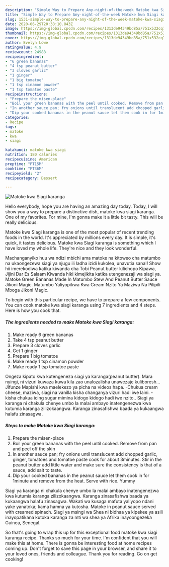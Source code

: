 ```yaml
---
description: "Simple Way to Prepare Any-night-of-the-week Matoke kwa Siagi karanga"
title: "Simple Way to Prepare Any-night-of-the-week Matoke kwa Siagi karanga"
slug: 1531-simple-way-to-prepare-any-night-of-the-week-matoke-kwa-siagi-karanga
date: 2020-06-29T20:38:10.843Z
image: https://img-global.cpcdn.com/recipes/1313de94349bd85a/751x532cq70/matoke-kwa-siagi-karanga-recipe-main-photo.jpg
thumbnail: https://img-global.cpcdn.com/recipes/1313de94349bd85a/751x532cq70/matoke-kwa-siagi-karanga-recipe-main-photo.jpg
cover: https://img-global.cpcdn.com/recipes/1313de94349bd85a/751x532cq70/matoke-kwa-siagi-karanga-recipe-main-photo.jpg
author: Evelyn Lowe
ratingvalue: 4.9
reviewcount: 24988
recipeingredient:
- "6 green bananas"
- "4 tsp peanut butter"
- "3 cloves garlic"
- "1 ginger"
- "1 big tomatoe"
- "1 tsp cinamon powder"
- "1 tsp tomatoe paste"
recipeinstructions:
- "Prepare the misen-place"
- "Boil your green bananas with the peel until cooked. Remove from pan and peel off the skin"
- "In another sauce pan; fry onions until translucent add chopped garlic, ginger, tomatoes and tomatoe paste cook for about 3minutes. Stir in the peanut butter add little water and make sure the consistency is that of a sauce, add salt to taste."
- "Dip your cooked bananas in the peanut sauce let them cook in for 1minute and remove from the heat. Serve with rice. Yummy"
categories:
- Recipe
tags:
- matoke
- kwa
- siagi

katakunci: matoke kwa siagi 
nutrition: 180 calories
recipecuisine: American
preptime: "PT15M"
cooktime: "PT36M"
recipeyield: "2"
recipecategory: Dessert

---
```



![Matoke kwa Siagi karanga](https://img-global.cpcdn.com/recipes/1313de94349bd85a/751x532cq70/matoke-kwa-siagi-karanga-recipe-main-photo.jpg)

Hello everybody, hope you are having an amazing day today. Today, I will show you a way to prepare a distinctive dish, matoke kwa siagi karanga. One of my favorites. For mine, I'm gonna make it a little bit tasty. This will be really delicious.

Matoke kwa Siagi karanga is one of the most popular of recent trending foods in the world. It's appreciated by millions every day. It is simple, it's quick, it tastes delicious. Matoke kwa Siagi karanga is something which I have loved my whole life. They're nice and they look wonderful.

Machanganyiko huu wa ndizi mbichi ama matoke na kitoweo cha matumbo na ukaongezewa siagi ya njugu ili ladha izidi kukolea, unavutia sana!! Show hii imerekodiwa katika kiwanda cha Tobi Peanut butter kilichopo Kipawa, Jijini Dar Es Salaam Kiwanda hiki kimejikita katika utengenezaji wa siagi ya. Matoke Green Bananas Made In Matumbo Stew And Peanut Butter Sauce Jikoni Magic. Matumbo Yaliyopikwa Kwa Cream Nzito Ya Maziwa Na Pilipili Mboga Jikoni Magic.


To begin with this particular recipe, we have to prepare a few components. You can cook matoke kwa siagi karanga using 7 ingredients and 4 steps. Here is how you cook that.

<!--inarticleads1-->

##### The ingredients needed to make Matoke kwa Siagi karanga:

1. Make ready 6 green bananas
1. Take 4 tsp peanut butter
1. Prepare 3 cloves garlic
1. Get 1 ginger
1. Prepare 1 big tomatoe
1. Make ready 1 tsp cinamon powder
1. Make ready 1 tsp tomatoe paste


Ongeza kipato kwa kutengeneza siagi ya karanga(peanut butter). Mara nyingi, ni vizuri kuwaza kuwa kila zao unalozalisha unawezaje kuliboresh… Jifunze Mapishi kwa maelekezo ya picha na videos hapa. -Chukua cream cheese, maziwa, siagi na vanilla kisha changanya vizuri hadi iwe laini. -kisha chukua icing sugar mimina kidogo kidogo hadi iwe nzito.. Siagi ya karanga ni chakula chenye umbo la malai ambayo inatengenezwa kwa kutumia karanga zilizokaangwa. Karanga zinasafishwa baada ya kukaangwa halafu zinasagwa. 

<!--inarticleads2-->

##### Steps to make Matoke kwa Siagi karanga:

1. Prepare the misen-place
1. Boil your green bananas with the peel until cooked. Remove from pan and peel off the skin
1. In another sauce pan; fry onions until translucent add chopped garlic, ginger, tomatoes and tomatoe paste cook for about 3minutes. Stir in the peanut butter add little water and make sure the consistency is that of a sauce, add salt to taste.
1. Dip your cooked bananas in the peanut sauce let them cook in for 1minute and remove from the heat. Serve with rice. Yummy


Siagi ya karanga ni chakula chenye umbo la malai ambayo inatengenezwa kwa kutumia karanga zilizokaangwa. Karanga zinasafishwa baada ya kukaangwa halafu zinasagwa. Wakati wa kusaga mafuta yaliyopo ndani yake yanatoka; kama hamna ya kutosha. Matoke in peanut sauce served with creamed spinach. Siagi ya msingi wa Shea ni bidhaa ya kipekee ya asili inayopatikana kutoka karanga za mti wa shea ya Afrika inayoongezeka Guinea, Senegal. 

So that's going to wrap this up for this exceptional food matoke kwa siagi karanga recipe. Thanks so much for your time. I'm confident that you will make this at home. There is gonna be interesting food at home recipes coming up. Don't forget to save this page in your browser, and share it to your loved ones, friends and colleague. Thank you for reading. Go on get cooking!
